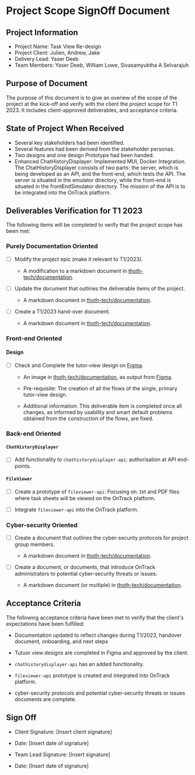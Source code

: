 # Project Scope SignOff Document

## Project Information

- Project Name: Task View Re-design
- Project Client: Julien, Andrew, Jake
- Delivery Lead: Yaser Deeb
- Team Members: Yaser Deeb, William Lowe, Sivasamyuktha A Selvarajuh

## Purpose of Document

The purpose of this document is to give an overiew of the scope of the project at the kick-off and verify with the client the project scope for T1 2023. It includes client-approved deliverables, and acceptance criteria.

## State of Project When Received

- Several key stakeholders had been identified.
- Several features had been derived from the stakeholder personas.
- Two designs and one design Prototype had been handed.
- Enhanced ChatHistoryDisplayer: Implemented MUI, Docker Integration. The ChatHistoryDisplayer consists of two parts: the server, which is being developed as an API, and the front-end, which tests the API. The server is situated in the emulator directory, while the front-end is situated in the frontEndSimulator directory. The mission of the API is to be integrated into the OnTrack platform.

## Deliverables Verification for T1 2023

The following items will be completed to verify that the project scope has been met:

### Purely Documentation Oriented

- [ ] Modify the project epic (make it relevant to T1/2023).

  - A modification to a markdown document in
    [thoth-tech/documentation](https://github.com/thoth-tech/documentation/).

- [ ] Update the document that outlines the deliverable items of the project.

  - A markdown document in [thoth-tech/documentation](https://github.com/thoth-tech/documentation/).

- [ ] Create a T1/2023 hand-over document.
  - A markdown document in [thoth-tech/documentation](https://github.com/thoth-tech/documentation/).

### Front-end Oriented

#### Design

- [ ] Check and Complete the tutor-view design on [Figma](https://www.figma.com/).

  - An image in [thoth-tech/documentation](https://github.com/thoth-tech/documentation/), as output
    from [Figma](https://www.figma.com/).

  - Pre-requisite: The creation of all the flows of the single, primary tutor-view design.

  - Additional information: This deliverable item is completed once all changes, as informed by
    usability and smart default problems obtained from the construction of the flows, are fixed.

### Back-end Oriented

#### `ChatHistoryDisplayer`

- [ ] Add functionality to `chathistorydisplayer-api`: authorisation at API end-points.

#### `FileViewer`

- [ ] Create a prototype of `fileviewer-api`: Focusing on .txt and PDF files where task sheets will be viewed on the OnTrack platform.

- [ ] Integrate `fileviewer-api` into the OnTrack platform.

### Cyber-security Oriented

- [ ] Create a document that outlines the cyber-security protocols for project group members.

  - A markdown document in [thoth-tech/documentation](https://github.com/thoth-tech/documentation/).

- [ ] Create a document, or documents, that introduce OnTrack administrators to potential
      cyber-security threats or issues.

  - A markdown document (or multiple) in
    [thoth-tech/documentation](https://github.com/thoth-tech/documentation/).

## Acceptance Criteria

The following acceptance criteria have been met to verify that the client's expectations have been fulfilled:

- Documentation updated to reflect changes during T1/2023, handover document, onboarding, and next steps
- Tutuor view designs are completed in Figma and approved by the client.
- `chathistorydisplayer-api` has an added functionality.
- `fileviewer-api` prototype is created and integrated into OnTrack platform.

- cyber-security protocols and potential cyber-security threats or issues documents are complete.

## Sign Off

- Client Signature: [Insert client signature]
- Date: [Insert date of signature]

- Team Lead Signature: [Insert signature]
- Date: [Insert date of signature]
